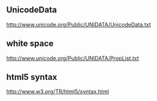 ## UnicodeData

http://www.unicode.org/Public/UNIDATA/UnicodeData.txt

## white space

http://www.unicode.org/Public/UNIDATA/PropList.txt

## html5 syntax

http://www.w3.org/TR/html5/syntax.html